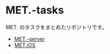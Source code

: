 # MET.-tasks

MET. のタスクをまとめたリポジトリです。

- [MET.-server](https://github.com/beaconFUN/MET.-server)
- [MET.iOS](https://github.com/beaconFUN/MET.-ios)

